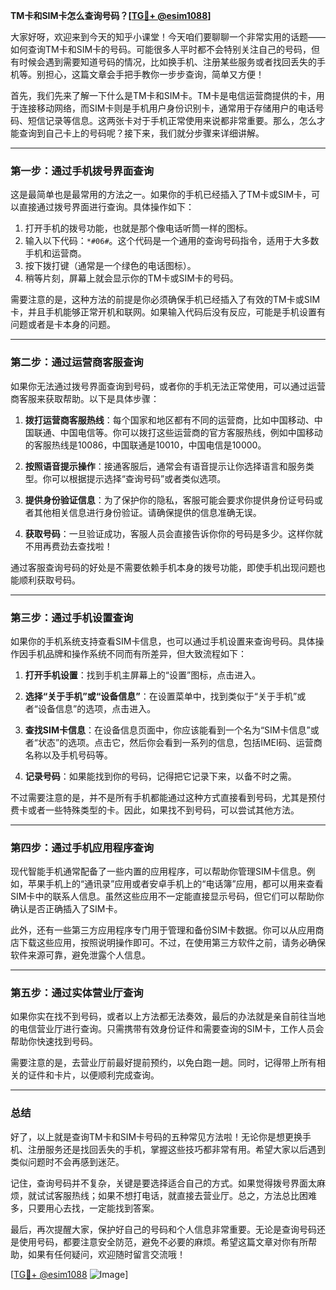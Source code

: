 **TM卡和SIM卡怎么查询号码？[[TG💪+ @esim1088](https://t.me/s/esim1088)]**

大家好呀，欢迎来到今天的知乎小课堂！今天咱们要聊聊一个非常实用的话题——如何查询TM卡和SIM卡的号码。可能很多人平时都不会特别关注自己的号码，但有时候会遇到需要知道号码的情况，比如换手机、注册某些服务或者找回丢失的手机等。别担心，这篇文章会手把手教你一步步查询，简单又方便！

首先，我们先来了解一下什么是TM卡和SIM卡。TM卡是电信运营商提供的卡，用于连接移动网络，而SIM卡则是手机用户身份识别卡，通常用于存储用户的电话号码、短信记录等信息。这两张卡对于手机正常使用来说都非常重要。那么，怎么才能查询到自己卡上的号码呢？接下来，我们就分步骤来详细讲解。

---

### **第一步：通过手机拨号界面查询**

这是最简单也是最常用的方法之一。如果你的手机已经插入了TM卡或SIM卡，可以直接通过拨号界面进行查询。具体操作如下：

1. 打开手机的拨号功能，也就是那个像电话听筒一样的图标。
2. 输入以下代码：`*#06#`。这个代码是一个通用的查询号码指令，适用于大多数手机和运营商。
3. 按下拨打键（通常是一个绿色的电话图标）。
4. 稍等片刻，屏幕上就会显示你的TM卡或SIM卡的号码。

需要注意的是，这种方法的前提是你必须确保手机已经插入了有效的TM卡或SIM卡，并且手机能够正常开机和联网。如果输入代码后没有反应，可能是手机设置有问题或者是卡本身的问题。

---

### **第二步：通过运营商客服查询**

如果你无法通过拨号界面查询到号码，或者你的手机无法正常使用，可以通过运营商客服来获取帮助。以下是具体步骤：

1. **拨打运营商客服热线**：每个国家和地区都有不同的运营商，比如中国移动、中国联通、中国电信等。你可以拨打这些运营商的官方客服热线，例如中国移动的客服热线是10086，中国联通是10010，中国电信是10000。
   
2. **按照语音提示操作**：接通客服后，通常会有语音提示让你选择语言和服务类型。你可以根据提示选择“查询号码”或者类似选项。

3. **提供身份验证信息**：为了保护你的隐私，客服可能会要求你提供身份证号码或者其他相关信息进行身份验证。请确保提供的信息准确无误。

4. **获取号码**：一旦验证成功，客服人员会直接告诉你你的号码是多少。这样你就不用再费劲去查找啦！

通过客服查询号码的好处是不需要依赖手机本身的拨号功能，即使手机出现问题也能顺利获取号码。

---

### **第三步：通过手机设置查询**

如果你的手机系统支持查看SIM卡信息，也可以通过手机设置来查询号码。具体操作因手机品牌和操作系统不同而有所差异，但大致流程如下：

1. **打开手机设置**：找到手机主屏幕上的“设置”图标，点击进入。
   
2. **选择“关于手机”或“设备信息”**：在设置菜单中，找到类似于“关于手机”或者“设备信息”的选项，点击进入。

3. **查找SIM卡信息**：在设备信息页面中，你应该能看到一个名为“SIM卡信息”或者“状态”的选项。点击它，然后你会看到一系列的信息，包括IMEI码、运营商名称以及手机号码等。

4. **记录号码**：如果能找到你的号码，记得把它记录下来，以备不时之需。

不过需要注意的是，并不是所有手机都能通过这种方式直接看到号码，尤其是预付费卡或者一些特殊类型的卡。因此，如果找不到号码，可以尝试其他方法。

---

### **第四步：通过手机应用程序查询**

现代智能手机通常配备了一些内置的应用程序，可以帮助你管理SIM卡信息。例如，苹果手机上的“通讯录”应用或者安卓手机上的“电话簿”应用，都可以用来查看SIM卡中的联系人信息。虽然这些应用不一定能直接显示号码，但它们可以帮助你确认是否正确插入了SIM卡。

此外，还有一些第三方应用程序专门用于管理和备份SIM卡数据。你可以从应用商店下载这些应用，按照说明操作即可。不过，在使用第三方软件之前，请务必确保软件来源可靠，避免泄露个人信息。

---

### **第五步：通过实体营业厅查询**

如果你实在找不到号码，或者以上方法都无法奏效，最后的办法就是亲自前往当地的电信营业厅进行查询。只需携带有效身份证件和需要查询的SIM卡，工作人员会帮助你快速找到号码。

需要注意的是，去营业厅前最好提前预约，以免白跑一趟。同时，记得带上所有相关的证件和卡片，以便顺利完成查询。

---

### **总结**

好了，以上就是查询TM卡和SIM卡号码的五种常见方法啦！无论你是想更换手机、注册服务还是找回丢失的手机，掌握这些技巧都非常有用。希望大家以后遇到类似问题时不会再感到迷茫。

记住，查询号码并不复杂，关键是要选择适合自己的方式。如果觉得拨号界面太麻烦，就试试客服热线；如果不想打电话，就直接去营业厅。总之，方法总比困难多，只要用心去找，一定能找到答案。

最后，再次提醒大家，保护好自己的号码和个人信息非常重要。无论是查询号码还是使用号码，都要注意安全防范，避免不必要的麻烦。希望这篇文章对你有所帮助，如果有任何疑问，欢迎随时留言交流哦！

[[TG💪+ @esim1088](https://t.me/s/esim1088) ![Image](https://i.postimg.cc/4NQfJmqS/Snipaste-2025-05-13-00-14-12.png)]